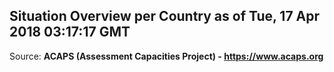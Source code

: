 ## Situation Overview per Country as of Tue, 17 Apr 2018 03:17:17 GMT

Source: **ACAPS (Assessment Capacities Project) - https://www.acaps.org**